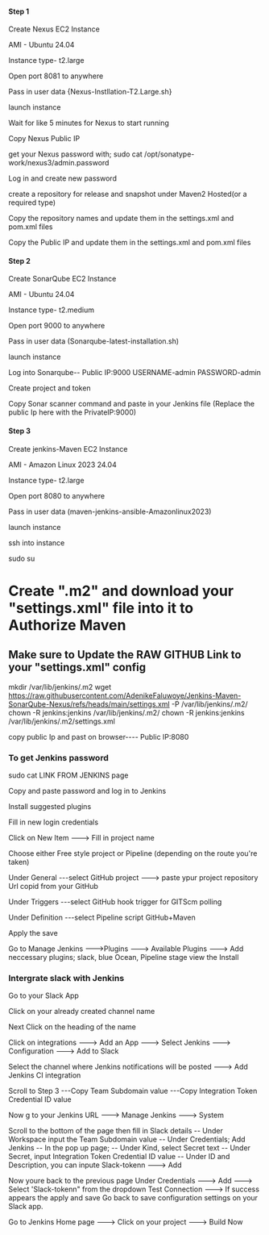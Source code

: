 #### Step 1 
Create Nexus EC2 Instance

AMI - Ubuntu 24.04

Instance type- t2.large

Open port 8081 to anywhere

Pass in user data {Nexus-Instllation-T2.Large.sh}

launch instance

Wait for like 5 minutes for Nexus to start running

Copy Nexus Public IP

get your Nexus password with;
sudo cat /opt/sonatype-work/nexus3/admin.password 

Log in and create new password 

create a repository for release and snapshot under Maven2 Hosted(or a required type)

Copy the repository names and update them in the settings.xml and pom.xml files

Copy the Public IP and update them in the settings.xml and pom.xml files

#### Step 2
Create SonarQube EC2 Instance

AMI - Ubuntu 24.04

Instance type- t2.medium

Open port 9000 to anywhere

Pass in user data (Sonarqube-latest-installation.sh)

launch instance

Log into Sonarqube-- Public IP:9000
USERNAME-admin 
PASSWORD-admin

Create project and token

Copy Sonar scanner command and paste in your Jenkins file (Replace the public Ip here with the PrivateIP:9000)

#### Step 3
Create jenkins-Maven EC2 Instance

AMI - Amazon Linux 2023 24.04 

Instance type- t2.large

Open port 8080 to anywhere

Pass in user data (maven-jenkins-ansible-Amazonlinux2023)

launch instance

ssh into instance 

sudo su

# Create ".m2" and download your "settings.xml" file into it to Authorize Maven
## Make sure to Update the RAW GITHUB Link to your "settings.xml" config
mkdir /var/lib/jenkins/.m2
wget https://raw.githubusercontent.com/AdenikeFaluwoye/Jenkins-Maven-SonarQube-Nexus/refs/heads/main/settings.xml -P /var/lib/jenkins/.m2/
chown -R jenkins:jenkins /var/lib/jenkins/.m2/
chown -R jenkins:jenkins /var/lib/jenkins/.m2/settings.xml

copy public Ip and past on browser---- Public IP:8080

### To get Jenkins password
sudo cat LINK FROM JENKINS page 

Copy and paste password and log in to Jenkins

Install suggested plugins

Fill in new login credentials

Click on New Item ---> Fill in project name

Choose either Free style project or Pipeline (depending on the route you're taken)

Under General 
 ---select GitHub project ---> paste ypur project repository Url copid from  your GitHub

 Under Triggers
  ---select GitHub hook trigger for GITScm polling

Under Definition 
 ---select Pipeline script
     GitHub+Maven

Apply the save

Go to Manage Jenkins --->Plugins ---> Available Plugins ---> Add neccessary plugins; slack, blue Ocean, Pipeline stage view the Install

### Intergrate slack with Jenkins
Go to your Slack App

Click on your already created channel name

Next Click on the heading of the name

Click on integrations ---> Add an App ---> Select Jenkins ---> Configuration ---> Add to Slack

Select the channel where Jenkins notifications will be posted ---> Add Jenkins CI integration

Scroll to Step 3 
 ---Copy Team Subdomain value
 ---Copy Integration Token Credential ID value


Now g to your Jenkins URL ---> Manage Jenkins ---> System 

Scroll to the bottom of the page then fill in Slack details
-- Under Workspace input the Team Subdomain value
-- Under Credentials; Add Jenkins
     -- In the pop up page;
       --  Under Kind, select Secret text
       -- Under Secret, input  Integration Token Credential ID value
       -- Under ID and Description, you can inpute Slack-tokenn ---> Add

Now youre back to the previous page
Under Credentials ---> Add ---> Select 'Slack-tokenn" from the dropdown
Test Connection ---> If success appears the apply and save
Go back to save configuration settings on your Slack app.

Go to Jenkins Home page ---> Click on your project ---> Build Now





